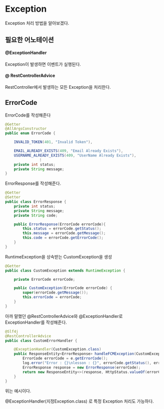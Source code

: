 # Exception

Exception 처리 방법을 알아보겠다.

## 필요한 어노테이션

#### @ExceptionHandler

Exception이 발생하면 이벤트가 실행된다.

#### @ RestControllerAdvice

RestController에서 발생하는 모든 Exception을 처리한다.

## ErrorCode

ErrorCode를 작성해준다

```java
@Getter
@AllArgsConstructor
public enum ErrorCode {

    INVALID_TOKEN(401, "Invalid Token"),

    EMAIL_ALREADY_EXISTS(409, "Email Already Exists"),
    USERNAME_ALREADY_EXISTS(409, "UserName Already Exists"),
                ⁝
    private int status;
    private String message;
}
```
ErrorResponse를 작성해준다.

```java
@Getter
@Setter
public class ErrorResponse {
    private int status;
    private String message;
    private String code;

    public ErrorResponse(ErrorCode errorCode){
        this.status = errorCode.getStatus();
        this.message = errorCode.getMessage();
        this.code = errorCode.getErrorCode();
    }
}
```

RuntimeException을 상속받는 CustomException을 생성

```java
@Getter
public class CustomException extends RuntimeException {

    private ErrorCode errorCode;

    public CustomException(ErrorCode errorCode) {
        super(errorCode.getMessage());
        this.errorCode = errorCode;
    }
}
```

아까 말했던 @RestControllerAdvice와 @ExceptionHandler로 ExceptionHandler를 작성해준다.

```java
@Slf4j
@RestControllerAdvice
public class CustomErrorHandler {

    @ExceptionHandler(CustomException.class)
    public ResponseEntity<ErrorResponse> handleFCMException(CustomException e) {
        ErrorCode errorCode = e.getErrorCode();
        log.error("Error : {}\nlesson : {}", errorCode.getStatus(), errorCode.getMessage());
        ErrorResponse response = new ErrorResponse(errorCode);
        return new ResponseEntity<>(response, HttpStatus.valueOf(errorCode.getStatus()));
    }
}
```
위는 예시이다.

@ExceptionHandler(지정Exception.class) 로 특정 Exception 처리도 가능하다.

